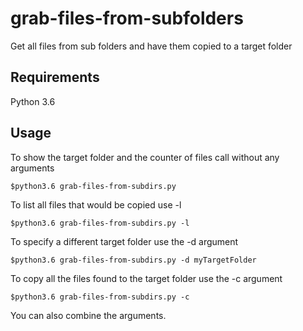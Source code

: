 # grab-files-from-subfolders
Get all files from sub folders and have them copied to a target folder

## Requirements
Python 3.6

## Usage
To show the target folder and the counter of files call without any arguments
```
$python3.6 grab-files-from-subdirs.py
```

To list all files that would be copied use -l
```
$python3.6 grab-files-from-subdirs.py -l
```

To specify a different target folder use the -d argument
```
$python3.6 grab-files-from-subdirs.py -d myTargetFolder
```

To copy all the files found to the target folder use the -c argument
```
$python3.6 grab-files-from-subdirs.py -c
```

You can also combine the arguments.
